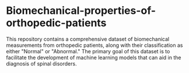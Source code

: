 # Biomechanical-properties-of-orthopedic-patients
This repository contains a comprehensive dataset of biomechanical measurements from orthopedic patients, along with their classification as either "Normal" or "Abnormal." The primary goal of this dataset is to facilitate the development of machine learning models that can aid in the diagnosis of spinal disorders.
